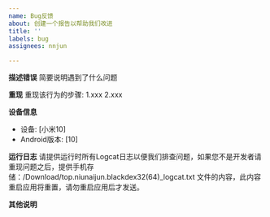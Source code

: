 ```yaml
---
name: Bug反馈
about: 创建一个报告以帮助我们改进
title: ''
labels: bug
assignees: nnjun

---
```


**描述错误**
简要说明遇到了什么问题

**重现**
重现该行为的步骤:
1.xxx
2.xxx

**设备信息**
 - 设备: [小米10]
 - Android版本: [10]

**运行日志**
请提供运行时所有Logcat日志以便我们排查问题，如果您不是开发者请重现问题之后，提供手机存储：/Download/top.niunaijun.blackdex32(64)_logcat.txt 文件的内容，此内容重启应用将重置，请勿重启应用后才发送。


**其他说明**

